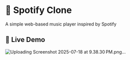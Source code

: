 # 🎵 Spotify Clone

A simple web-based music player inspired by Spotify

## 🚀 Live Demo
![Uploading Screenshot 2025-07-18 at 9.38.30 PM.png…]()


